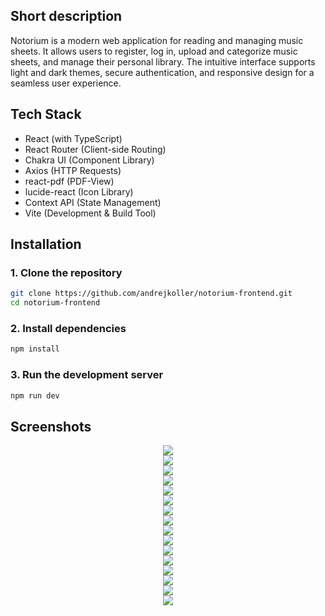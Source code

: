 ## Short description

Notorium is a modern web application for reading and managing music sheets. It allows users to register, log in, upload and categorize music sheets, and manage their personal library. The intuitive interface supports light and dark themes, secure authentication, and responsive design for a seamless user experience.

## Tech Stack

- React (with TypeScript)
- React Router (Client-side Routing)
- Chakra UI (Component Library)
- Axios (HTTP Requests)
- react-pdf (PDF-View)
- lucide-react (Icon Library)
- Context API (State Management)
- Vite (Development & Build Tool)

## Installation

### 1. Clone the repository

```bash
git clone https://github.com/andrejkoller/notorium-frontend.git
cd notorium-frontend
```
### 2. Install dependencies

```bash
npm install
```
### 3. Run the development server

```bash
npm run dev
```
## Screenshots
<div align="center">
  <div>
    <img src="https://github.com/user-attachments/assets/ff40ae6d-8fbc-4ffe-8e7b-52ba3ab5995c">
  </div>
  <div>
    <img src="https://github.com/user-attachments/assets/204ff700-dfa0-449d-8a96-dd570347ca4a">
  </div>
  <div>
    <img src="https://github.com/user-attachments/assets/0abdf3ad-b398-43d0-be59-8c29677b8c51">
  </div>
  <div>
    <img src="https://github.com/user-attachments/assets/5f01b87e-750d-4a1b-b05b-4104dd80e109">
  </div>
  <div>
    <img src="https://github.com/user-attachments/assets/a88aa842-f562-4f6a-b7e6-e3e7a566ff82">
  </div>
  <div>
    <img src="https://github.com/user-attachments/assets/2c8298f7-afc3-4fbb-aba1-7b8af03d9424">
  </div>
  <div>
    <img src="https://github.com/user-attachments/assets/b40bcec4-a6c9-4c6e-af87-490ac1d80af6">
  </div>
  <div>
    <img src="https://github.com/user-attachments/assets/1531df5c-1d1a-4bd6-9aae-c5ba724dafe1">
  </div>
  <div>
    <img src="https://github.com/user-attachments/assets/852a2c92-b40c-4e43-8b74-9dce31c1df9b">
  </div>
  <div>
    <img src="https://github.com/user-attachments/assets/3e99e566-6e7c-4b6a-973a-cec540735c2d">
  </div>
  <div>
    <img src="https://github.com/user-attachments/assets/ddbeca04-44a3-4bf1-97ff-ed2a8140a39d">
  </div>
  <div>
    <img src="https://github.com/user-attachments/assets/cf8d5f32-224b-416c-95d1-a6f551b482bf">
  </div>
  <div>
    <img src="https://github.com/user-attachments/assets/0708035a-2dac-452a-98b6-3adafa37421d">
  </div>
  <div>
    <img src="https://github.com/user-attachments/assets/1dead17d-1e2d-4814-9e95-2267567ad79e">
  </div>
  <div>
    <img src="https://github.com/user-attachments/assets/e332f135-29d2-41a0-8806-903ab04c6b06">
  </div>
  <div>
    <img src="https://github.com/user-attachments/assets/bed00d3e-41b0-4199-8270-05d3f1f41e63">
  </div>
</div>
